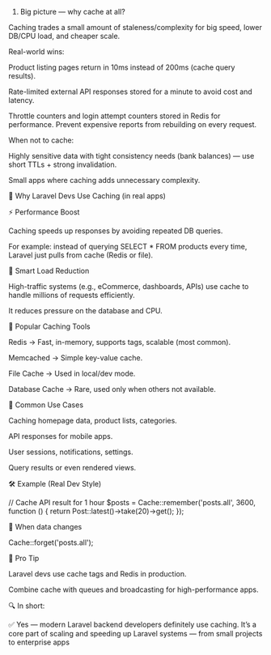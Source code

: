 1) Big picture — why cache at all?

Caching trades a small amount of staleness/complexity for big speed, lower DB/CPU load, and cheaper scale.

Real-world wins:

Product listing pages return in 10ms instead of 200ms (cache query results).

Rate-limited external API responses stored for a minute to avoid cost and latency.

Throttle counters and login attempt counters stored in Redis for performance.
Prevent expensive reports from rebuilding on every request.


When not to cache:

Highly sensitive data with tight consistency needs (bank balances) — use short TTLs + strong invalidation.

Small apps where caching adds unnecessary complexity.





💼 Why Laravel Devs Use Caching (in real apps)

⚡ Performance Boost

Caching speeds up responses by avoiding repeated DB queries.

For example: instead of querying SELECT * FROM products every time, Laravel just pulls from cache (Redis or file).

🧠 Smart Load Reduction

High-traffic systems (e.g., eCommerce, dashboards, APIs) use cache to handle millions of requests efficiently.

It reduces pressure on the database and CPU.

💾 Popular Caching Tools

Redis → Fast, in-memory, supports tags, scalable (most common).

Memcached → Simple key-value cache.

File Cache → Used in local/dev mode.

Database Cache → Rare, used only when others not available.

🧱 Common Use Cases

Caching homepage data, product lists, categories.

API responses for mobile apps.

User sessions, notifications, settings.

Query results or even rendered views.

🛠️ Example (Real Dev Style)

// Cache API result for 1 hour
$posts = Cache::remember('posts.all', 3600, function () {
    return Post::latest()->take(20)->get();
});


🧹 When data changes

Cache::forget('posts.all');


🚀 Pro Tip

Laravel devs use cache tags and Redis in production.

Combine cache with queues and broadcasting for high-performance apps.

🔍 In short:

✅ Yes — modern Laravel backend developers definitely use caching.
It’s a core part of scaling and speeding up Laravel systems — from small projects to enterprise apps







